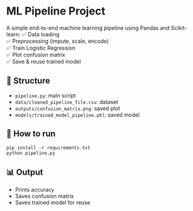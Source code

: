 # ML Pipeline Project

A simple end-to-end machine learning pipeline using Pandas and Scikit-learn:
✅ Data loading  
✅ Preprocessing (impute, scale, encode)  
✅ Train Logistic Regression  
✅ Plot confusion matrix  
✅ Save & reuse trained model

## 📂 Structure
- `pipeline.py`: main script
- `data/cleaned_pipeline_file.csv`: dataset
- `outputs/confusion_matrix.png`: saved plot
- `models/trained_model_pipeline.pkl`: saved model

## 🚀 How to run
```
pip install -r requirements.txt
python pipeline.py
```

## 📊 Output
- Prints accuracy
- Saves confusion matrix
- Saves trained model for reuse